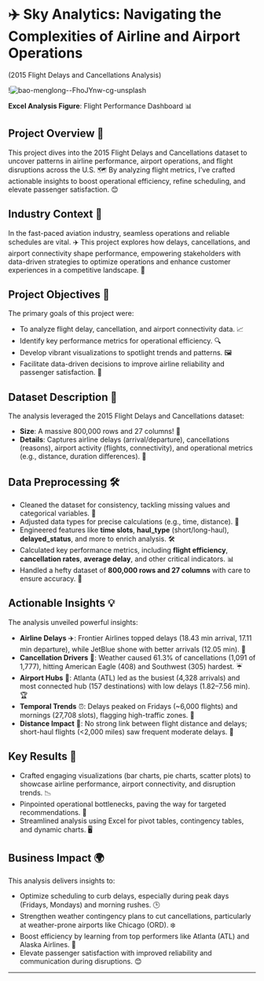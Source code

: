 # ✈️ Sky Analytics: Navigating the Complexities of Airline and Airport Operations
   (2015 Flight Delays and Cancellations Analysis)

!![bao-menglong--FhoJYnw-cg-unsplash](https://github.com/user-attachments/assets/8172df16-cf82-419a-8cf0-f6f2b02ddf4b)


**Excel Analysis Figure**: Flight Performance Dashboard 📊

## Project Overview 🌟
This project dives into the 2015 Flight Delays and Cancellations dataset to uncover patterns in airline performance, airport operations, and flight disruptions across the U.S. 🗺️ By analyzing flight metrics, I’ve crafted actionable insights to boost operational efficiency, refine scheduling, and elevate passenger satisfaction. 😊

## Industry Context 🏢
In the fast-paced aviation industry, seamless operations and reliable schedules are vital. ✈️ This project explores how delays, cancellations, and airport connectivity shape performance, empowering stakeholders with data-driven strategies to optimize operations and enhance customer experiences in a competitive landscape. 🚀

## Project Objectives 🎯
The primary goals of this project were:
- To analyze flight delay, cancellation, and airport connectivity data. 📈
- Identify key performance metrics for operational efficiency. 🔍
- Develop vibrant visualizations to spotlight trends and patterns. 🖼️
- Facilitate data-driven decisions to improve airline reliability and passenger satisfaction. 🙌

## Dataset Description 📂
The analysis leveraged the 2015 Flight Delays and Cancellations dataset:
- **Size**: A massive 800,000 rows and 27 columns! 📑
- **Details**: Captures airline delays (arrival/departure), cancellations (reasons), airport activity (flights, connectivity), and operational metrics (e.g., distance, duration differences). 🛫

## Data Preprocessing 🛠️
- Cleaned the dataset for consistency, tackling missing values and categorical variables. 🧹
- Adjusted data types for precise calculations (e.g., time, distance). 🔢
- Engineered features like **time slots**, **haul_type** (short/long-haul), **delayed_status**, and more to enrich analysis. 🛠️
- Calculated key performance metrics, including **flight efficiency**, **cancellation rates**, **average delay**, and other critical indicators. 📊
- Handled a hefty dataset of **800,000 rows and 27 columns** with care to ensure accuracy. 💪

## Actionable Insights 💡
The analysis unveiled powerful insights:
- **Airline Delays** ✈️: Frontier Airlines topped delays (18.43 min arrival, 17.11 min departure), while JetBlue shone with better arrivals (12.05 min). 🌟
- **Cancellation Drivers** 🚫: Weather caused 61.3% of cancellations (1,091 of 1,777), hitting American Eagle (408) and Southwest (305) hardest. ☔
- **Airport Hubs** 🏫: Atlanta (ATL) led as the busiest (4,328 arrivals) and most connected hub (157 destinations) with low delays (1.82–7.56 min). 🏆
- **Temporal Trends** ⏰: Delays peaked on Fridays (~6,000 flights) and mornings (27,708 slots), flagging high-traffic zones. 🌅
- **Distance Impact** 📏: No strong link between flight distance and delays; short-haul flights (<2,000 miles) saw frequent moderate delays. 🛬

## Key Results 🥳
- Crafted engaging visualizations (bar charts, pie charts, scatter plots) to showcase airline performance, airport connectivity, and disruption trends. 📉
- Pinpointed operational bottlenecks, paving the way for targeted recommendations. 🎯
- Streamlined analysis using Excel for pivot tables, contingency tables, and dynamic charts. 🖥️

## Business Impact 🌍
This analysis delivers insights to:
- Optimize scheduling to curb delays, especially during peak days (Fridays, Mondays) and morning rushes. 🕒
- Strengthen weather contingency plans to cut cancellations, particularly at weather-prone airports like Chicago (ORD). ❄️
- Boost efficiency by learning from top performers like Atlanta (ATL) and Alaska Airlines. 🏅
- Elevate passenger satisfaction with improved reliability and communication during disruptions. 😊

---
